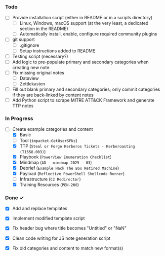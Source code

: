 ### Todo

- [ ] Provide installation script (either in README or in a scripts directory)
  - [ ] Linux, Windows, macOS support (at the very least, a dedicated section in the README)
  - [ ] Automatically install, enable, configure required community plugins
- [ ] git support
  - [ ] .gitignore
  - [ ] Setup instructions added to README
- [ ] Testing script (necessary?)
- [ ] Add logic to pre-populate primary and secondary categories when creating new note
- [ ] Fix missing original notes
  - [ ] Dataview
  - [ ] Zettlekasten
- [ ] Fill out blank primary and secondary categories; only commit categories if they are back-linked by content notes
- [ ] Add Python script to scrape MITRE ATT&CK Framework and generate TTP notes

### In Progress

- [ ] Create example categories and content
  - [x] Basic
  - [ ] Tool (`impacket-GetUserSPNs`)
  - [x] TTP (`Steal or Forge Kerberos Tickets - Kerberoasting (T1558.003)`)
  - [x] Playbook (`PowerView Enumeration Checklist`)
  - [x] Mindmap (`AD - mindmap 2025 - 03`)
  - [x] Debrief (`Example Hack The Box Retired Machine`)
  - [x] Payload (`Reflective PowerShell Shellcode Runner`)
  - [ ] Infrastructure (`C2 Redirector`)
  - [x] Training Resources (`PEN-200`)

### Done ✓

- [x] Add and replace templates
- [x] Implement modified template script
- [x] Fix header bug where title becomes "Untitled" or "NaN"
- [x] Clean code writing for JS note generation script
- [x] Fix old categories and content to match new format(s)

